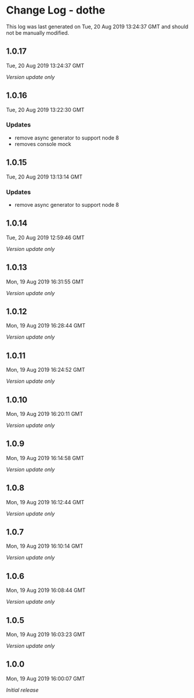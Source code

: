 # Change Log - dothe

This log was last generated on Tue, 20 Aug 2019 13:24:37 GMT and should not be manually modified.

## 1.0.17
Tue, 20 Aug 2019 13:24:37 GMT

*Version update only*

## 1.0.16
Tue, 20 Aug 2019 13:22:30 GMT

### Updates

- remove async generator to support node 8
- removes console mock

## 1.0.15
Tue, 20 Aug 2019 13:13:14 GMT

### Updates

- remove async generator to support node 8

## 1.0.14
Tue, 20 Aug 2019 12:59:46 GMT

*Version update only*

## 1.0.13
Mon, 19 Aug 2019 16:31:55 GMT

*Version update only*

## 1.0.12
Mon, 19 Aug 2019 16:28:44 GMT

*Version update only*

## 1.0.11
Mon, 19 Aug 2019 16:24:52 GMT

*Version update only*

## 1.0.10
Mon, 19 Aug 2019 16:20:11 GMT

*Version update only*

## 1.0.9
Mon, 19 Aug 2019 16:14:58 GMT

*Version update only*

## 1.0.8
Mon, 19 Aug 2019 16:12:44 GMT

*Version update only*

## 1.0.7
Mon, 19 Aug 2019 16:10:14 GMT

*Version update only*

## 1.0.6
Mon, 19 Aug 2019 16:08:44 GMT

*Version update only*

## 1.0.5
Mon, 19 Aug 2019 16:03:23 GMT

*Version update only*

## 1.0.0
Mon, 19 Aug 2019 16:00:07 GMT

*Initial release*

